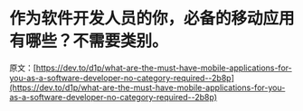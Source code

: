 # 作为软件开发人员的你，必备的移动应用有哪些？不需要类别。

原文：[https://dev.to/d1p/what-are-the-must-have-mobile-applications-for-you-as-a-software-developer-no-category-required--2b8p](https://dev.to/d1p/what-are-the-must-have-mobile-applications-for-you-as-a-software-developer-no-category-required--2b8p)